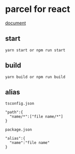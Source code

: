 # parcel for react

[document](https://zh.parceljs.org/)
## start
```
yarn start or npm run start
```
## build
```
yarn build or npm run build
```
## alias
`tsconfig.json`
```
"path":{
  "name/*":["file name/*"]
}
```
`package.json`
```
"alias":{
  "name":"file name"
}
```